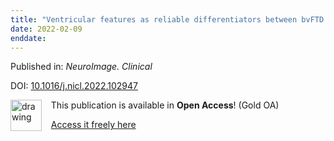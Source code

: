 ```yaml
---
title: "Ventricular features as reliable differentiators between bvFTD and other dementias."
date: 2022-02-09
enddate:
---
```


Published in: *NeuroImage. Clinical*

DOI: [10.1016/j.nicl.2022.102947](https://doi.org/10.1016/j.nicl.2022.102947)

<img src="https://upload.wikimedia.org/wikipedia/commons/thumb/7/77/Open_Access_logo_PLoS_transparent.svg/800px-Open_Access_logo_PLoS_transparent.svg.png" alt="drawing" width="50" align="left"/> &nbsp;&nbsp;&nbsp;This publication is available in **Open Access**! (Gold OA)

&nbsp;&nbsp;&nbsp;[Access it freely here](https://doi.org/10.1016/j.nicl.2022.102947
)


